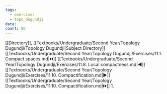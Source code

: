 ```yaml
---
tags:
  - exercises
  - topo_dugundji
date: 
count: 86
---
```

[[Directory]], [[Textbooks/Undergraduate/Second Year/Topology Dugundji/Topology Dugundji|Subject Directory]]
[[Textbooks/Undergraduate/Second Year/Topology Dugundji/Exercises/11.1. Compact spaces.md|🞀🞀]] [[Textbooks/Undergraduate/Second Year/Topology Dugundji/Exercises/11.8. Local compactness.md|◀]] [[Textbooks/Undergraduate/Second Year/Topology Dugundji/Exercises/11.10. Compactification.md|▶]] [[Textbooks/Undergraduate/Second Year/Topology Dugundji/Exercises/11.10. Compactification.md|🞂🞂]]
1. 